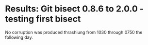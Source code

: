# Results: Git bisect 0.8.6 to 2.0.0 - testing first bisect

No corruption was produced thrashiung from 1030 through 0750 the following day.
